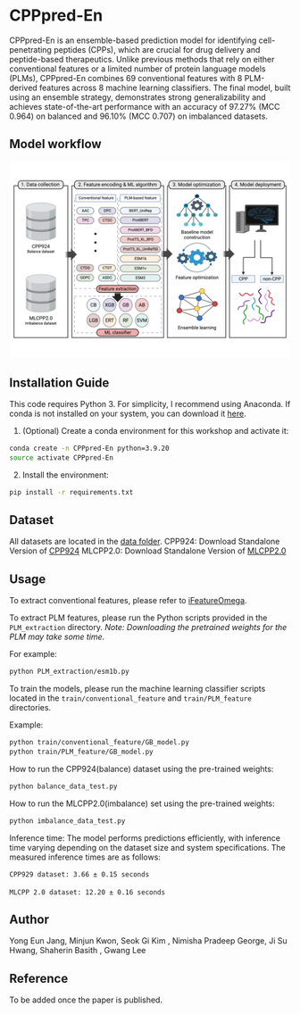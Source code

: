 # CPPpred-En

CPPpred-En is an ensemble-based prediction model for identifying cell-penetrating peptides (CPPs), which are crucial for drug delivery and peptide-based therapeutics. Unlike previous methods that rely on either conventional features or a limited number of protein language models (PLMs), CPPpred-En combines 69 conventional features with 8 PLM-derived features across 8 machine learning classifiers. The final model, built using an ensemble strategy, demonstrates strong generalizability and achieves state-of-the-art performance with an accuracy of 97.27% (MCC 0.964) on balanced and 96.10% (MCC 0.707) on imbalanced datasets.


## Model workflow
![Figure](./image/Figure.png)

## Installation Guide

This code requires Python 3. For simplicity, I recommend using Anaconda. If conda is not installed on your system, you can download it [here](https://docs.anaconda.com/miniconda/).

1. (Optional) Create a conda environment for this workshop and activate it:

```bash
conda create -n CPPpred-En python=3.9.20
source activate CPPpred-En
```

2. Install the environment:

```bash
pip install -r requirements.txt
```

## Dataset
All datasets are located in the [data folder](./data).
CPP924: Download Standalone Version of [CPP924](https://github.com/Excelsior511/StackCPPred)
MLCPP2.0: Download Standalone Version of [MLCPP2.0](https://balalab-skku.org/mlcpp2/download/)


## Usage

To extract conventional features, please refer to [iFeatureOmega](https://github.com/Superzchen/iFeatureOmega-CLI).

To extract PLM features, please run the Python scripts provided in the `PLM_extraction` directory.  *Note: Downloading the pretrained weights for the PLM may take some time.*

For example:
```bash
python PLM_extraction/esm1b.py
```

To train the models, please run the machine learning classifier scripts located in the `train/conventional_feature` and `train/PLM_feature` directories.

Example:
```bash
python train/conventional_feature/GB_model.py
python train/PLM_feature/GB_model.py
```

How to run the CPP924(balance) dataset using the pre-trained weights:

```bash
python balance_data_test.py
```

How to run the MLCPP2.0(imbalance) set using the pre-trained weights:

```bash
python imbalance_data_test.py
```

Inference time:
The model performs predictions efficiently, with inference time varying depending on the dataset size and system specifications. The measured inference times are as follows:

    CPP929 dataset: 3.66 ± 0.15 seconds

    MLCPP 2.0 dataset: 12.20 ± 0.16 seconds

## Author

Yong Eun Jang, Minjun Kwon, Seok Gi Kim , Nimisha Pradeep George, Ji Su Hwang, Shaherin Basith , Gwang Lee
## Reference

To be added once the paper is published.